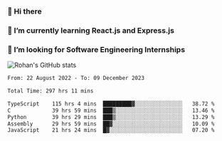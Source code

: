 ### 👋 Hi there 

<!--
**rohznmdev/rohznmdev** is a ✨ _special_ ✨ repository because its `README.md` (this file) appears on your GitHub profile.

Here are some ideas to get you started:

- 🔭 I’m currently working on ...
- 🌱 I’m currently learning Ruby and Ruby on Rails
- 👯 I’m looking to collaborate on ...
- 🤔 I’m looking for help with ...
- 💬 Ask me about ...
- 📫 How to reach me: ...
- 😄 Pronouns: ...
- ⚡ Fun fact: ...
-->
### 🌱 I’m currently learning React.js and Express.js
### 🤔 I’m looking for Software Engineering Internships
![Rohan's GitHub stats](https://github-readme-stats.vercel.app/api?username=rohznmdev&theme=dark&show_icons=true)

<!--START_SECTION:waka-->

```txt
From: 22 August 2022 - To: 09 December 2023

Total Time: 297 hrs 11 mins

TypeScript    115 hrs 4 mins  █████████▓░░░░░░░░░░░░░░░   38.72 %
C             39 hrs 59 mins  ███▒░░░░░░░░░░░░░░░░░░░░░   13.46 %
Python        39 hrs 29 mins  ███▒░░░░░░░░░░░░░░░░░░░░░   13.29 %
Assembly      29 hrs 59 mins  ██▓░░░░░░░░░░░░░░░░░░░░░░   10.09 %
JavaScript    21 hrs 24 mins  █▓░░░░░░░░░░░░░░░░░░░░░░░   07.20 %
```

<!--END_SECTION:waka-->

